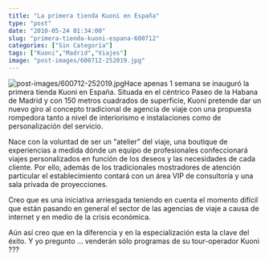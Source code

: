 ```yaml
---
title: "La primera tienda Kuoni en España"
type: "post"
date: "2010-05-24 01:34:00"
slug: "primera-tienda-kuoni-espana-600712"
categories: ["Sin Categoría"]
tags: ["Kuoni","Madrid","Viajes"]
image: "post-images/600712-252019.jpg"
---
```


![post-images/600712-252019.jpg](post-images/600712-252019.jpg "post-images/600712-252019.jpg")Hace apenas 1 semana se inauguró la primera tienda Kuoni en España. Situada en el céntrico Paseo de la Habana de Madrid y con 150 metros cuadrados de superficie, Kuoni pretende dar un nuevo giro al concepto tradicional de agencia de viaje con una propuesta rompedora tanto a nivel de interiorismo e instalaciones como de personalización del servicio.

Nace con la voluntad de ser un "atelier" del viaje, una boutique de experiencias a medida dónde un equipo de profesionales confeccionará viajes personalizados en función de los deseos y las necesidades de cada cliente. Por ello, además de los tradicionales mostradores de atención particular el establecimiento contará con un área VIP de consultoría y una sala privada de proyecciones.

Creo que es una iniciativa arriesgada teniendo en cuenta el momento difícil que están pasando en general el sector de las agencias de viaje a causa de internet y en medio de la crisis económica.

Aún así creo que en la diferencia y en la especialización esta la clave del éxito. Y yo pregunto ... venderán sólo programas de su tour-operador Kuoni ???